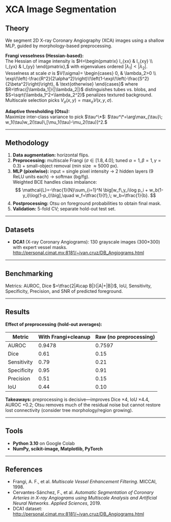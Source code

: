 # XCA Image Segmentation

## Theory
We segment 2D X-ray Coronary Angiography (XCA) images using a shallow MLP, guided by morphology-based preprocessing.

**Frangi vesselness (Hessian-based):**  
The Hessian of image intensity is
$H=\begin{pmatrix} I_{xx} & I_{xy} \\ I_{yx} & I_{yy} \end{pmatrix},$
with eigenvalues ordered $|\lambda_1|<|\lambda_2|$. Vesselness at scale $\sigma$ is
$V(\sigma)=
\begin{cases}
0, & \lambda_2>0 \\
\exp\!\left(-\frac{R^2}{2\alpha^2}\right)\!\left(1-\exp\!\left(-\frac{S^2}{2\beta^2}\right)\right), & \text{otherwise}
\end{cases}$
where $R=\tfrac{|\lambda_1|}{|\lambda_2|}$ distinguishes tubes vs. blobs, and $S=\sqrt{\lambda_1^2+\lambda_2^2}$ penalizes textured background. Multiscale selection picks
$V_\sigma(x,y)=\max_{\sigma} V(x,y,\sigma).$

**Adaptive thresholding (Otsu):**  
Maximize inter-class variance to pick $\tau^\*$:
$\tau^\*=\arg\max_{\tau}\; w_1(\tau)w_2(\tau)\,[\mu_1(\tau)-\mu_2(\tau)]^2.$

---

## Methodology
1. **Data augmentation:** horizontal flips.  
2. **Preprocessing:** multiscale Frangi ($\sigma\in[1.8,4.0]$; tuned $\alpha=1,\beta=1,\gamma=0.3$) + small-object removal (min size $\approx 5000$ px).  
3. **MLP (pixelwise):** input = single pixel intensity → 2 hidden layers (9 ReLU units each) → softmax (bg/fg).  
   Weighted BCE handles class imbalance:
   $$
   \mathcal{L}=-\frac{1}{N}\sum_{i=1}^N \big[w_f\,y_i\log p_i + w_b(1-y_i)\log(1-p_i)\big],\quad w_f=\tfrac{1}{f},\; w_b=\tfrac{1}{b}.
   $$
4. **Postprocessing:** Otsu on foreground probabilities to obtain final mask.  
5. **Validation:** 5-fold CV; separate hold-out test set.

---

## Datasets
- **DCA1** (X-ray Coronary Angiograms): 130 grayscale images (300×300) with expert vessel masks.  
  http://personal.cimat.mx:8181/~ivan.cruz/DB_Angiograms.html

---

## Benchmarking
Metrics: AUROC, Dice $=\tfrac{2|A\cap B|}{|A|+|B|}$, IoU, Sensitivity, Specificity, Precision, and SNR of predicted foreground.

---

## Results
**Effect of preprocessing (hold-out averages):**

| Metric      | With Frangi+cleanup | Raw (no preprocessing) |
|-------------|----------------------|-------------------------|
| AUROC       | 0.9478               | 0.7597                  |
| Dice        | 0.61                 | 0.15                    |
| Sensitivity | 0.79                 | 0.21                    |
| Specificity | 0.95                 | 0.91                    |
| Precision   | 0.51                 | 0.15                    |
| IoU         | 0.44                 | 0.10                    |

**Takeaways:** preprocessing is decisive—improves Dice ×4, IoU ×4.4, AUROC +0.2; Otsu removes much of the residual noise but cannot restore lost connectivity (consider tree morphology/region growing).

---

## Tools
- **Python 3.10** on Google Colab  
- **NumPy, scikit-image, Matplotlib, PyTorch**  

---

## References
- Frangi, A. F., et al. *Multiscale Vessel Enhancement Filtering*. MICCAI, 1998.  
- Cervantes-Sánchez, F., et al. *Automatic Segmentation of Coronary Arteries in X-ray Angiograms using Multiscale Analysis and Artificial Neural Networks*. *Applied Sciences*, 2019.  
- DCA1 dataset: http://personal.cimat.mx:8181/~ivan.cruz/DB_Angiograms.html
